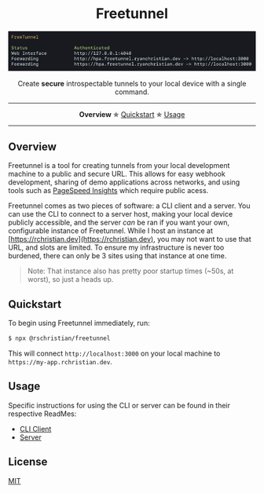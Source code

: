 <h1 align="center">Freetunnel</h1>

<div align="center">
    <img
       alt="Image of terminal running Freetunnel"
       src="https://raw.githubusercontent.com/rschristian/freetunnel/master/media/freetunnel.png"
     />
</div>
<p align="center">Create <strong>secure</strong> introspectable tunnels to your local device with a single command.</p>

---

<p align="center">
  <strong>Overview</strong> ✯
  <a href="#quickstart">Quickstart</a> ✯
  <a href="#usage">Usage</a>
</p>

---

## Overview

Freetunnel is a tool for creating tunnels from your local development machine to a public and secure URL. This allows for easy webhook development, sharing of demo applications across networks, and using tools such as [PageSpeed Insights](https://developers.google.com/speed/pagespeed/insights/) which require public acess.

Freetunnel comes as two pieces of software: a CLI client and a server. You can use the CLI to connect to a server host, making your local device publicly accessible, and the server _can_ be ran if you want your own, configurable instance of Freetunnel. While I host an instance at [https://rchristian.dev](https://rchristian.dev), you may not want to use that URL, and slots are limited. To ensure my infrastructure is never too burdened, there can only be 3 sites using that instance at one time.

> Note: That instance also has pretty poor startup times (~50s, at worst), so just a heads up.

## Quickstart

To begin using Freetunnel immediately, run:

```sh
$ npx @rschristian/freetunnel
```

This will connect `http://localhost:3000` on your local machine to `https://my-app.rchristian.dev`.

## Usage

Specific instructions for using the CLI or server can be found in their respective ReadMes:

- [CLI Client](./packages/client/README.md)
- [Server](./packages/server/README.md)

## License

[MIT](https://github.com/rschristian/freetunnel/blob/master/LICENSE)
